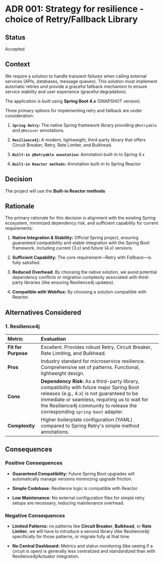 # ADR 001: Strategy for resilience - choice of Retry/Fallback Library

## Status

Accepted

## Context

We require a solution to handle transient failures when calling external services (APIs, databases, message queues). This solution must implement automatic retries and provide a graceful fallback mechanism to ensure service stability and user experience (graceful degradation).

The application is built using **Spring Boot 4.x** (SNAPSHOT version).

Three primary options for implementing retry and fallback are under consideration:

1. **`Spring Retry`:** The native Spring framework library providing `@Retryable` and `@Recover` annotations.

2. **`Resilience4j`:** A modern, lightweight, third-party library that offers Circuit Breaker, Retry, Rate Limiter, and Bulkhead.

3. **`Built-in @Retryable annotation`:** Annotation built-in to Spring 4.x
 
4. **`Built-in Reactor methods`:** Annotation built-in to Spring Reactor

## Decision

The project will use the **Built-in Reactor methods**

## Rationale

The primary rationale for this decision is alignment with the existing Spring ecosystem, minimized dependency risk, and sufficient capability for current requirements:

1. **Native Integration & Stability:** Official Spring project, ensuring guaranteed compatibility and stable integration with the Spring Boot framework, including current (3.x) and future (4.x) versions.

2. **Sufficient Capability:** The core requirement—Retry with Fallback—is fully satisfied.

3. **Reduced Overhead:** By choosing the native solution, we avoid potential dependency conflicts or migration complexity associated with third-party libraries (like ensuring Resilience4j updates).

4. **Compatible with Webflux:** By choosing a solution compatible with Reactor.

## Alternatives Considered

### 1. Resilience4j

| Metric | Evaluation |
| :--- | :--- |
| **Fit for Purpose** | Excellent. Provides robust Retry, Circuit Breaker, Rate Limiting, and Bulkhead. |
| **Pros** | Industry standard for microservice resilience. Comprehensive set of patterns. Functional, lightweight design. |
| **Cons** | **Dependency Risk:** As a third-party library, compatibility with future major Spring Boot releases (e.g., 4.x) is not guaranteed to be immediate or seamless, requiring us to wait for the Resilience4j community to release the corresponding `spring-boot` adapter. |
| **Complexity** | Higher boilerplate configuration (YAML) compared to Spring Retry's simple method annotations. |

## Consequences

### Positive Consequences

* **Guaranteed Compatibility:** Future Spring Boot upgrades will automatically manage versions minimizing upgrade friction.

* **Simple Codebase:** Resilience logic is compatible with Reactor.

* **Low Maintenance:** No external configuration files for simple retry setups are necessary, reducing maintenance overhead.

### Negative Consequences

* **Limited Patterns:** no patterns like **Circuit Breaker**, **Bulkhead**, or **Rate Limiter**, we will have to introduce a second library (like Resilience4j) specifically for those patterns, or migrate fully at that time.

* **No Central Dashboard:** Metrics and status monitoring (like seeing if a circuit is open) is generally less centralized and standardized than with Resilience4j/Actuator integration.